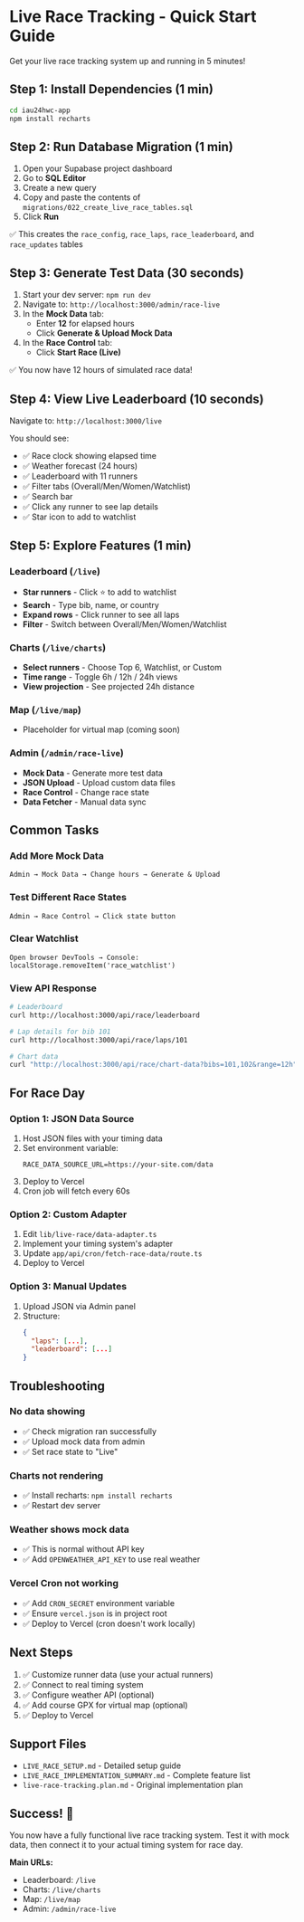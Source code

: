 # Live Race Tracking - Quick Start Guide

Get your live race tracking system up and running in 5 minutes!

## Step 1: Install Dependencies (1 min)

```bash
cd iau24hwc-app
npm install recharts
```

## Step 2: Run Database Migration (1 min)

1. Open your Supabase project dashboard
2. Go to **SQL Editor**
3. Create a new query
4. Copy and paste the contents of `migrations/022_create_live_race_tables.sql`
5. Click **Run**

✅ This creates the `race_config`, `race_laps`, `race_leaderboard`, and `race_updates` tables

## Step 3: Generate Test Data (30 seconds)

1. Start your dev server: `npm run dev`
2. Navigate to: `http://localhost:3000/admin/race-live`
3. In the **Mock Data** tab:
   - Enter **12** for elapsed hours
   - Click **Generate & Upload Mock Data**
4. In the **Race Control** tab:
   - Click **Start Race (Live)**

✅ You now have 12 hours of simulated race data!

## Step 4: View Live Leaderboard (10 seconds)

Navigate to: `http://localhost:3000/live`

You should see:

- ✅ Race clock showing elapsed time
- ✅ Weather forecast (24 hours)
- ✅ Leaderboard with 11 runners
- ✅ Filter tabs (Overall/Men/Women/Watchlist)
- ✅ Search bar
- ✅ Click any runner to see lap details
- ✅ Star icon to add to watchlist

## Step 5: Explore Features (1 min)

### Leaderboard (`/live`)

- **Star runners** - Click ⭐ to add to watchlist
- **Search** - Type bib, name, or country
- **Expand rows** - Click runner to see all laps
- **Filter** - Switch between Overall/Men/Women/Watchlist

### Charts (`/live/charts`)

- **Select runners** - Choose Top 6, Watchlist, or Custom
- **Time range** - Toggle 6h / 12h / 24h views
- **View projection** - See projected 24h distance

### Map (`/live/map`)

- Placeholder for virtual map (coming soon)

### Admin (`/admin/race-live`)

- **Mock Data** - Generate more test data
- **JSON Upload** - Upload custom data files
- **Race Control** - Change race state
- **Data Fetcher** - Manual data sync

## Common Tasks

### Add More Mock Data

```
Admin → Mock Data → Change hours → Generate & Upload
```

### Test Different Race States

```
Admin → Race Control → Click state button
```

### Clear Watchlist

```
Open browser DevTools → Console:
localStorage.removeItem('race_watchlist')
```

### View API Response

```bash
# Leaderboard
curl http://localhost:3000/api/race/leaderboard

# Lap details for bib 101
curl http://localhost:3000/api/race/laps/101

# Chart data
curl "http://localhost:3000/api/race/chart-data?bibs=101,102&range=12h"
```

## For Race Day

### Option 1: JSON Data Source

1. Host JSON files with your timing data
2. Set environment variable:
   ```env
   RACE_DATA_SOURCE_URL=https://your-site.com/data
   ```
3. Deploy to Vercel
4. Cron job will fetch every 60s

### Option 2: Custom Adapter

1. Edit `lib/live-race/data-adapter.ts`
2. Implement your timing system's adapter
3. Update `app/api/cron/fetch-race-data/route.ts`
4. Deploy to Vercel

### Option 3: Manual Updates

1. Upload JSON via Admin panel
2. Structure:
   ```json
   {
     "laps": [...],
     "leaderboard": [...]
   }
   ```

## Troubleshooting

### No data showing

- ✅ Check migration ran successfully
- ✅ Upload mock data from admin
- ✅ Set race state to "Live"

### Charts not rendering

- ✅ Install recharts: `npm install recharts`
- ✅ Restart dev server

### Weather shows mock data

- ✅ This is normal without API key
- ✅ Add `OPENWEATHER_API_KEY` to use real weather

### Vercel Cron not working

- ✅ Add `CRON_SECRET` environment variable
- ✅ Ensure `vercel.json` is in project root
- ✅ Deploy to Vercel (cron doesn't work locally)

## Next Steps

1. ✅ Customize runner data (use your actual runners)
2. ✅ Connect to real timing system
3. ✅ Configure weather API (optional)
4. ✅ Add course GPX for virtual map (optional)
5. ✅ Deploy to Vercel

## Support Files

- `LIVE_RACE_SETUP.md` - Detailed setup guide
- `LIVE_RACE_IMPLEMENTATION_SUMMARY.md` - Complete feature list
- `live-race-tracking.plan.md` - Original implementation plan

## Success! 🎉

You now have a fully functional live race tracking system. Test it with mock data, then connect it to your actual timing system for race day.

**Main URLs:**

- Leaderboard: `/live`
- Charts: `/live/charts`
- Map: `/live/map`
- Admin: `/admin/race-live`
